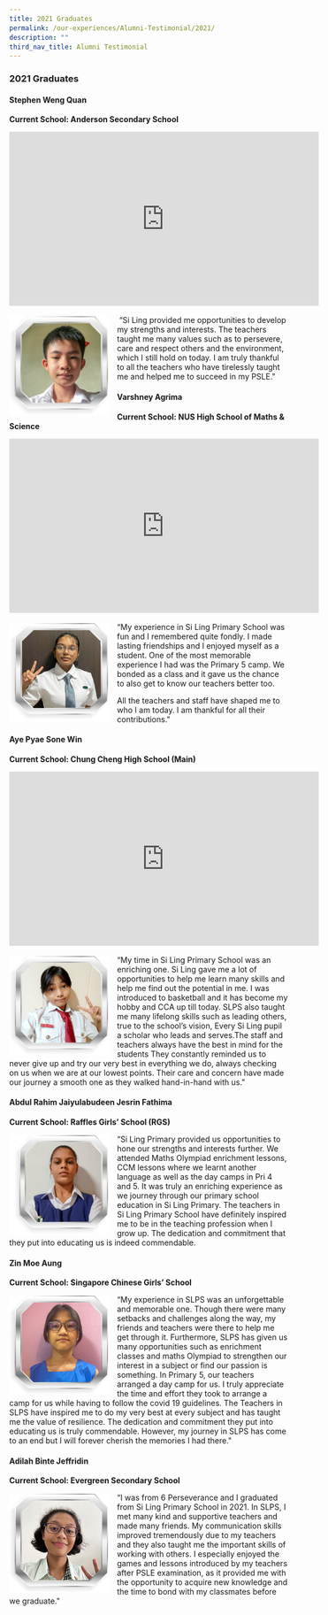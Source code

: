 ```yaml
---
title: 2021 Graduates
permalink: /our-experiences/Alumni-Testimonial/2021/
description: ""
third_nav_title: Alumni Testimonial
---
```

### 2021 Graduates

#### Stephen Weng Quan

**Current School: Anderson Secondary School**

<iframe width="560" height="315" src="https://www.youtube.com/embed/1nzICjm8VIw" title="YouTube video player" frameborder="0" allow="accelerometer; autoplay; clipboard-write; encrypted-media; gyroscope; picture-in-picture" allowfullscreen></iframe>

<img src="/images/at1.png" style="width:180px;height:180px;margin-right:15px;" align = "left">   “Si Ling provided me opportunities to develop my strengths and interests. The teachers taught me many values such as to persevere, care and respect others and the environment, which I still hold on today. I am truly thankful to all the teachers who have tirelessly taught me and helped me to succeed in my PSLE."

#### Varshney Agrima

**Current School: NUS High School of Maths & Science**

<iframe width="560" height="315" src="https://www.youtube.com/embed/PwSOoQKh9cA" title="YouTube video player" frameborder="0" allow="accelerometer; autoplay; clipboard-write; encrypted-media; gyroscope; picture-in-picture" allowfullscreen></iframe>

<img src="/images/at2.png" style="width:180px;height:180px;margin-right:15px;" align = "left"> “My experience in Si Ling Primary School was fun and I remembered quite fondly. I made lasting friendships and I enjoyed myself as a student. One of the most memorable experience I had was the Primary 5 camp. We bonded as a class and it gave us the chance to also get to know our teachers better too.

All the teachers and staff have shaped me to who I am today. I am thankful for all their contributions."

#### Aye Pyae Sone Win

**Current School: Chung Cheng High School (Main)**

<iframe width="560" height="315" src="https://www.youtube.com/embed/yxvPedzCKgw" title="YouTube video player" frameborder="0" allow="accelerometer; autoplay; clipboard-write; encrypted-media; gyroscope; picture-in-picture" allowfullscreen></iframe>

<img src="/images/at3.png" style="width:180px;height:180px;margin-right:15px;" align = "left"> “My time in Si Ling Primary School was an enriching one. Si Ling gave me a lot of opportunities to help me learn many skills and help me find out the potential in me. I was introduced to basketball and it has become my hobby and CCA up till today. SLPS also taught me many lifelong skills such as leading others, true to the school’s vision, Every Si Ling pupil a scholar who leads and serves.The staff and teachers always have the best in mind for the students They constantly reminded us to never give up and try our very best in everything we do, always checking on us when we are at our lowest points. Their care and concern have made our journey a smooth one as they walked hand-in-hand with us."

#### Abdul Rahim Jaiyulabudeen Jesrin Fathima

**Current School: Raffles Girls’ School (RGS)**

<img src="/images/at4.png" style="width:180px;height:180px;margin-right:15px;" align = "left">  “Si Ling Primary provided us opportunities to hone our strengths and interests further. We attended Maths Olympiad enrichment lessons, CCM lessons where we learnt another language as well as the day camps in Pri 4 and 5. It was truly an enriching experience as we journey through our primary school education in Si Ling Primary. The teachers in Si Ling Primary School have definitely inspired me to be in the teaching profession when I grow up. The dedication and commitment that they put into educating us is indeed commendable.

#### Zin Moe Aung

**Current School: Singapore Chinese Girls’ School**

<img src="/images/at5.png" style="width:180px;height:180px;margin-right:15px;" align = "left"> “My experience in SLPS was an unforgettable and memorable one. Though there were many setbacks and challenges along the way, my friends and teachers were there to help me get through it. Furthermore, SLPS has given us many opportunities such as enrichment classes and maths Olympiad to strengthen our interest in a subject or find our passion is something. In Primary 5, our teachers arranged a day camp for us. I truly appreciate the time and effort they took to arrange a camp for us while having to follow the covid 19 guidelines. The Teachers in SLPS have inspired me to do my very best at every subject and has taught me the value of resilience. The dedication and commitment they put into educating us is truly commendable. However, my journey in SLPS has come to an end but I will forever cherish the memories I had there."

#### Adilah Binte Jeffridin

**Current School: Evergreen Secondary School**

<img src="/images/at6.png" style="width:180px;height:180px;margin-right:15px;" align = "left"> “I was from 6 Perseverance and I graduated from Si Ling Primary School in 2021. In SLPS, I met many kind and supportive teachers and made many friends. My communication skills improved tremendously due to my teachers and they also taught me the important skills of working with others. I especially enjoyed the games and lessons introduced by my teachers after PSLE examination, as it provided me with the opportunity to acquire new knowledge and the time to bond with my classmates before we graduate."